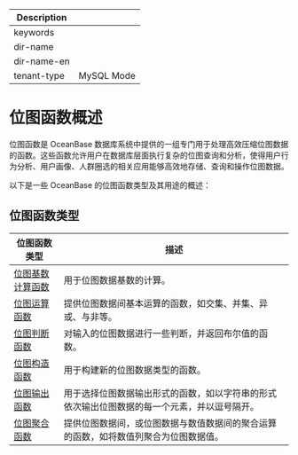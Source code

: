 | Description   |                 |
|---------------|-----------------|
| keywords      |                 |
| dir-name      |                 |
| dir-name-en   |                 |
| tenant-type   | MySQL Mode      |

# 位图函数概述

位图函数是 OceanBase 数据库系统中提供的一组专门用于处理高效压缩位图数据的函数。这些函数允许用户在数据库层面执行复杂的位图查询和分析，使得用户行为分析、用户画像、人群圈选的相关应用能够高效地存储、查询和操作位图数据。

以下是一些 OceanBase 的位图函数类型及其用途的概述：

## 位图函数类型

| 位图函数类型                               | 描述                                                                |
|------------------------------------------|--------------------------------------------------------------------|
| [位图基数计算函数](200.roaring-bitmap-cardinality-calculation-functions-of-mysql-mode.md) | 用于位图数据基数的计算。 |
| [位图运算函数](300.roaring-bitmap-operation-functions-of-mysql-mode.md) | 提供位图数据间基本运算的函数，如交集、并集、异或、与非等。 |
| [位图判断函数](400.roaring-bitmap-decision-functions-of-mysql-mode.md)  | 对输入的位图数据进行一些判断，并返回布尔值的函数。 |
| [位图构造函数](500.roaring-bitmap-constructor-functions-of-mysql-mode.md) | 用于构建新的位图数据类型的函数。 |
| [位图输出函数](600.roaring-bitmap-output-functions-of-mysql-mode.md) | 用于选择位图数据输出形式的函数，如以字符串的形式依次输出位图数据的每一个元素，并以逗号隔开。 |
| [位图聚合函数](700.roaring-bitmap-aggregate-functions-of-mysql-mode.md)    | 提供位图数据间，或位图数据与数值数据间的聚合运算的函数，如将数值列聚合为位图数据值。 |